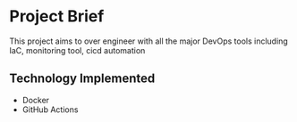# Project Brief
This project aims to over engineer with all the major DevOps tools including IaC, monitoring tool, cicd automation

## Technology Implemented
- Docker
- GitHub Actions
